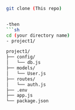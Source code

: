    ```sh
   git clone (This repo)


-then   
   ```sh
   cd (your directory name)
- project1/

project1/
├── config/
│   └── db.js
├── models/
│   └── User.js
├── routes/
│   └── auth.js
├── .env
├── app.js
└── package.json



